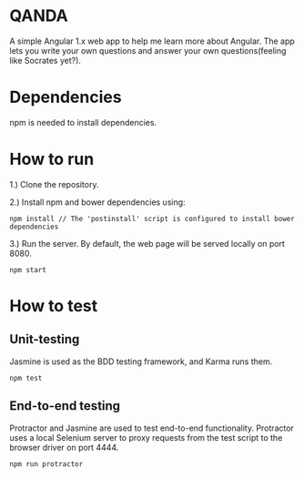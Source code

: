 # QANDA
A simple Angular 1.x web app to help me learn more about Angular.
The app lets you write your own questions and answer your own questions(feeling like Socrates yet?).

# Dependencies
npm is needed to install dependencies.

# How to run
1.) Clone the repository.  

2.) Install npm and bower dependencies using:
~~~~
npm install // The 'postinstall' script is configured to install bower dependencies
~~~~  

3.) Run the server. By default, the web page will be served locally on port 8080.
~~~~
npm start
~~~~

# How to test
## Unit-testing
Jasmine is used as the BDD testing framework, and Karma runs them.
~~~~
npm test
~~~~
## End-to-end testing
Protractor and Jasmine are used to test end-to-end functionality. Protractor uses a local Selenium server to proxy requests from the test script to the browser driver on port 4444.
~~~~
npm run protractor
~~~~
